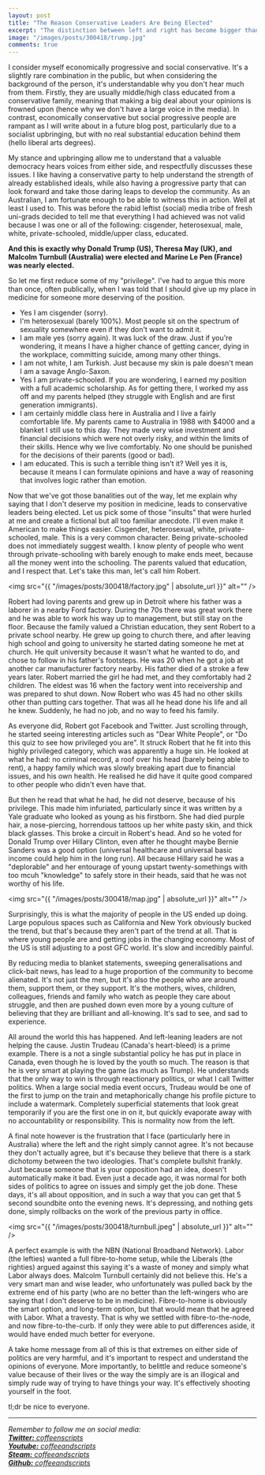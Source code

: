 ```yaml
---
layout: post
title: "The Reason Conservative Leaders Are Being Elected"
excerpt: "The distinction between left and right has become bigger than ever, but it shouldn't be that way."
image: "/images/posts/300418/trump.jpg"
comments: true
---
```


I consider myself economically progressive and social conservative. It's a slightly rare combination in the public, but when considering the background of the person, it's understandable why you don't hear much from them. Firstly, they are usually middle/high class educated from a conservative family, meaning that making a big deal about your opinions is frowned upon (hence why we don't have a large voice in the media). In contrast, economically conservative but social progressive people are rampant as I will write about in a future blog post, particularly due to a socialist upbringing, but with no real substantial education behind them (hello liberal arts degrees).

My stance and upbringing allow me to understand that a valuable democracy hears voices from either side, and respectfully discusses these issues. I like having a conservative party to help understand the strength of already established ideals, while also having a progressive party that can look forward and take those daring leaps to develop the community. As an Australian, I am fortunate enough to be able to witness this in action. Well at least I used to. This was before the rabid leftist (social) media tribe of fresh uni-grads decided to tell me that everything I had achieved was not valid because I was one or all of the following: cisgender, heterosexual, male, white, private-schooled, middle/upper class, educated.

**And this is exactly why Donald Trump (US), Theresa May (UK), and Malcolm Turnbull (Australia) were elected and Marine Le Pen (France) was nearly elected.**

So let me first reduce some of my "privilege". I've had to argue this more than once, often publically, when I was told that I should give up my place in medicine for someone more deserving of the position.

* Yes I am cisgender (sorry).
* I'm heterosexual (barely 100%). Most people sit on the spectrum of sexuality somewhere even if they don't want to admit it.
* I am male yes (sorry again). It was luck of the draw. Just if you're wondering, it means I have a higher chance of getting cancer, dying in the workplace, committing suicide, among many other things.
* I am not white, I am Turkish. Just because my skin is pale doesn't mean I am a savage Anglo-Saxon.
* Yes I am private-schooled. If you are wondering, I earned my position with a full academic scholarship. As for getting there, I worked my ass off and my parents helped (they struggle with English and are first generation immigrants).
* I am certainly middle class here in Australia and I live a fairly comfortable life. My parents came to Australia in 1988 with $4000 and a blanket I still use to this day. They made very wise investment and financial decisions which were not overly risky, and within the limits of their skills. Hence why we live comfortably. No one should be punished for the decisions of their parents (good or bad).
* I am educated. This is such a terrible thing isn't it? Well yes it is, because it means I can formulate opinions and have a way of reasoning that involves logic rather than emotion.

Now that we've got those banalities out of the way, let me explain why saying that I don't deserve my position in medicine, leads to conservative leaders being elected. Let us pick some of those "insults" that were hurled at me and create a fictional but all too familiar anecdote. I'll even make it American to make things easier. Cisgender, heterosexual, white, private-schooled, male. This is a very common character. Being private-schooled does not immediately suggest wealth. I know plenty of people who went through private-schooling with barely enough to make ends meet, because all the money went into the schooling. The parents valued that education, and I respect that. Let's take this man, let's call him Robert.

<span class="image left"><img src="{{ "/images/posts/300418/factory.jpg" | absolute_url }}" alt="" /></span> 

Robert had loving parents and grew up in Detroit where his father was a laborer in a nearby Ford factory. During the 70s there was great work there and he was able to work his way up to management, but still stay on the floor. Because the family valued a Christian education, they sent Robert to a private school nearby. He grew up going to church there, and after leaving high school and going to university he started dating someone he met at church. He quit university because it wasn't what he wanted to do, and chose to follow in his father's footsteps. He was 20 when he got a job at another car manufacturer factory nearby. His father died of a stroke a few years later. Robert married the girl he had met, and they comfortably had 2 children. The eldest was 16 when the factory went into receivership and was prepared to shut down. Now Robert who was 45 had no other skills other than putting cars together. That was all he head done his life and all he knew. Suddenly, he had no job, and no way to feed his family.

As everyone did, Robert got Facebook and Twitter. Just scrolling through, he started seeing interesting articles such as "Dear White People", or "Do this quiz to see how privileged you are". It struck Robert that he fit into this highly privileged category, which was apparently a huge sin. He looked at what he had: no criminal record, a roof over his head (barely being able to rent), a happy family which was slowly breaking apart due to financial issues, and his own health. He realised he did have it quite good compared to other people who didn't even have that.

But then he read that what he had, he did not deserve, because of his privilege. This made him infuriated, particularly since it was written by a Yale graduate who looked as young as his firstborn. She had died purple hair, a nose-piercing, horrendous tattoos up her white pasty skin, and thick black glasses. This broke a circuit in Robert's head. And so he voted for Donald Trump over Hillary Clinton, even after he thought maybe Bernie Sanders was a good option (universal healthcare and universal basic income could help him in the long run). All because Hillary said he was a "deplorable" and her entourage of young upstart twenty-somethings with too mcuh "knowledge" to safely store in their heads, said that he was not worthy of his life.

<span class="image right"><img src="{{ "/images/posts/300418/map.jpg" | absolute_url }}" alt="" /></span> 

Surprisingly, this is what the majority of people in the US ended up doing. Large populous spaces such as California and New York obviously bucked the trend, but that's because they aren't part of the trend at all. That is where young people are and getting jobs in the changing economy. Most of the US is still adjusting to a post GFC world. It's slow and incredibly painful.

By reducing media to blanket statements, sweeping generalisations and click-bait news, has lead to a huge proportion of the community to become alienated. It's not just the men, but it's also the people who are around them, support them, or they support. It's the mothers, wives, children, colleagues, friends and family who watch as people they care about struggle, and then are pushed down even more by a young culture of believing that they are brilliant and all-knowing. It's sad to see, and sad to experience.

All around the world this has happened. And left-leaning leaders are not helping the cause. Justin Trudeau (Canada's heart-bleed) is a prime example. There is a not a single substantial policy he has put in place in Canada, even though he is loved by the youth so much. The reason is that he is very smart at playing the game (as much as Trump). He understands that the only way to win is through reactionary politics, or what I call Twitter politics. When a large social media event occurs, Trudeau would be one of the first to jump on the train and metaphorically change his profile picture to include a watermark. Completely superficial statements that look great temporarily if you are the first one in on it, but quickly evaporate away with no accountability or responsibility. This is normality now from the left.

A final note however is the frustration that I face (particularly here in Australia) where the left and the right simply cannot agree. It's not because they don't actually agree, but it's because they believe that there is a stark dichotomy between the two ideologies. That's complete bullshit frankly. Just because someone that is your opposition had an idea, doesn't automatically make it bad. Even just a decade ago, it was normal for both sides of politics to agree on issues and simply get the job done. These days, it's all about opposition, and in such a way that you can get that 5 second soundbite onto the evening news. It's depressing, and nothing gets done, simply rollbacks on the work of the previous party in office.

<span class="image left"><img src="{{ "/images/posts/300418/turnbull.jpeg" | absolute_url }}" alt="" /></span> 

A perfect example is with the NBN (National Broadband Network). Labor (the lefties) wanted a full fibre-to-home setup, while the Liberals (the righties) argued against this saying it's a waste of money and simply what Labor always does. Malcolm Turnbull certainly did not believe this. He's a very smart man and wise leader, who unfortunately was pulled back by the extreme end of his party (who are no better than the left-wingers who are saying that I don't deserve to be in medicine). Fibre-to-home is obviously the smart option, and long-term option, but that would mean that he agreed with Labor. What a travesty. That is why we settled with fibre-to-the-node, and now fibre-to-the-curb. If only they were able to put differences aside, it would have ended much better for everyone.

A take home message from all of this is that extremes on either side of politics are very harmful, and it's important to respect and understand the opinions of everyone. More importantly, to belittle and reduce someone's value because of their lives or the way the simply are is an illogical and simply rude way of trying to have things your way. It's effectively shooting yourself in the foot.

tl;dr be nice to everyone.

---

*Remember to follow me on social media:<br/>
[**Twitter:** coffeenscripts](https://twitter.com/coffeenscripts)<br/>
[**Youtube:** coffeeandscripts](https://www.youtube.com/channel/UCdM4qTlyqK74fjghIc-Syew)<br/>
[**Steam:** coffeeandscripts](https://steamcommunity.com/id/coffeeandscripts/)<br/>
[**Github:** coffeeandscripts](https://github.com/coffeeandscripts)*
